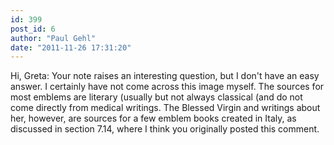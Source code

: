 ```yaml
---
id: 399
post_id: 6
author: "Paul Gehl"
date: "2011-11-26 17:31:20"
---
```

Hi, Greta: Your note raises an interesting question, but I don't have an easy answer. I certainly have not come across this image myself. The sources for most emblems are literary (usually but not always classical (and do not come directly from medical writings. The Blessed Virgin and writings about her, however, are sources for a few emblem books created in Italy, as discussed in section 7.14, where I think you originally posted this comment.
